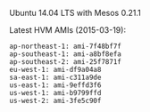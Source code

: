 Ubuntu 14.04 LTS with Mesos 0.21.1

Latest HVM AMIs (2015-03-19):
```
ap-northeast-1: ami-7f48bf7f
ap-southeast-1: ami-a8bf8efa
ap-southeast-2: ami-25f7871f
eu-west-1: ami-df9a04a8
sa-east-1: ami-c311a9de
us-east-1: ami-9effd3f6
us-west-1: ami-b9799ffd
us-west-2: ami-3fe5c90f
```